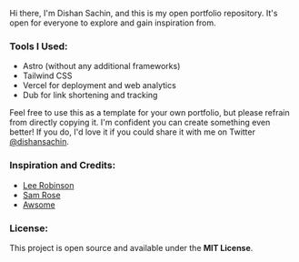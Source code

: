 Hi there, I'm Dishan Sachin, and this is my open portfolio repository. It's open for everyone to explore and gain inspiration from.

### Tools I Used:

-   Astro (without any additional frameworks)
-   Tailwind CSS
-   Vercel for deployment and web analytics
-   Dub for link shortening and tracking

Feel free to use this as a template for your own portfolio, but please refrain from directly copying it. I'm confident you can create something even better! If you do, I'd love it if you could share it with me on Twitter [@dishansachin](https://dub.sh/rxQSjFM).

### Inspiration and Credits:

-   [Lee Robinson](https://leerob.io/)
-   [Sam Rose](https://samwho.dev/)
-   [Awsome](https://www.awesome.club/)

### License:

This project is open source and available under the **MIT License**.

